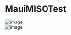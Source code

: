 # MauiMISOTest

![image](https://user-images.githubusercontent.com/41979552/226342232-ed455a6c-54b2-4bf2-af70-ad926a60d1ce.png)
<br/>
![image](https://user-images.githubusercontent.com/41979552/226342375-c9f81f57-d627-4d4f-972e-62524fb9f9a5.png)
